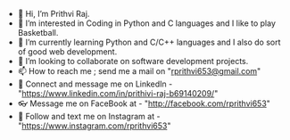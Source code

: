 - 👋 Hi, I’m Prithvi Raj.
- 👀 I’m interested in Coding in Python and C languages and I like to play Basketball.
- 🌱 I’m currently learning Python and C/C++ languages and I also do sort of good web development.
- 💞️ I’m looking to collaborate on software development projects.
- 📫 How to reach me ; send me a mail on "rprithvi653@gmail.com"  
- 🚗 Connect and message me on LinkedIn - "https://www.linkedin.com/in/prithivi-raj-b69140209/"
- 👓 Message me on FaceBook at - "http://facebook.com/rprithvi653"
- 📱 Follow and text me on Instagram at - "https://www.instagram.com/rprithvi653"
